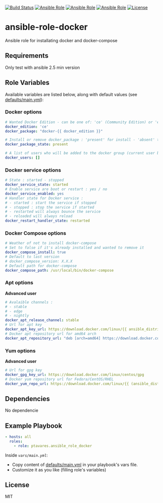 [![Build Status](https://img.shields.io/travis/ptavares/ansible-role-docker/master.svg?style=flat-square)](https://travis-ci.org/ptavares/ansible-role-docker)
[![Ansible Role](https://img.shields.io/ansible/role/29169.svg)](https://galaxy.ansible.com/ptavares/ansible-role-docker)
[![Ansible Role](https://img.shields.io/ansible/quality/29169.svg)](https://galaxy.ansible.com/ptavares/ansible-role-docker)
[![Ansible Role](https://img.shields.io/ansible/role/d/29169.svg)](https://galaxy.ansible.com/ptavares/ansible-role-docker)
[![License](https://img.shields.io/badge/license-MIT-brightgreen.svg?style=flat-square)](https://github.com/ptavares/ansible-role-docker/blob/master/LICENSE)

ansible-role-docker
=========

Ansible role for installating docker and docker-compose

Requirements
------------

Only test with ansible 2.5 min version

Role Variables
--------------
Available variables are listed below, along with default values (see [defaults/main.yml](https://github.com/ptavares/ansible-role-docker/blob/master/defaults/main.yml)):

### Docker options

```yaml
# Wanted Docker Edition - can be one of: 'ce' (Community Edition) or 'ee' (Enterprise Edition).
docker_edition: 'ce'
docker_package: "docker-{{ docker_edition }}"

# Install or remove docker_package : 'present' for install - 'absent' to uninstall
docker_package_state: present

# A list of users who will be added to the docker group (current user by default).
docker_users: []
```
### Docker service options

```yaml
# State : started - stopped
docker_service_state: started
# Enable service are boot or restart : yes / no
docker_service_enabled: yes
# Handler state for Docker service :
# - started : start the service if stopped
# - stopped : stop the service if started
# - restarted will always bounce the service
# - reloaded will always reload
docker_restart_handler_state: restarted
```
### Docker Compose options

```yaml
# Weather of not to install docker-compose
# Set to false if it's already installed and wanted to remove it
docker_compose_install: true
# Default to last version
# docker_compose_version: X.X.X
# Default path for docker-compose
docker_compose_path: /usr/local/bin/docker-compose
```

### Apt options

**Advanced user**

```yaml
# Avalaible channels :
# - stable
# - edge
# - nightly
docker_apt_release_channel: stable
# Url for apt key
docker_apt_key_url: https://download.docker.com/linux/{{ ansible_distribution|lower }}/gpg
# Docker apt repository url for amd64 arch
docker_apt_repository_url: "deb [arch=amd64] https://download.docker.com/linux/{{ ansible_distribution|lower }} {{ ansible_distribution_release }} {{ docker_apt_release_channel }}"
```

### Yum options

**Advanced user**

```yaml
# Url for gpg key
docker_gpg_key_url: https://download.docker.com/linux/centos/gpg
# Docker yum repository url for Fedora/CentOS/RHEL
docker_yum_repo_url: https://download.docker.com/linux/{{ (ansible_distribution == "Fedora") | ternary("fedora","centos") }}/docker-{{ docker_edition }}.repo
``` 

Dependencies
------------

No dependencie

Example Playbook
----------------

```yaml
- hosts: all
  roles:
    - role: ptavares.ansible_role_docker
```
Inside *`vars/main.yml`*:
- Copy content of [defaults/main.yml](https://github.com/ptavares/ansible-role-docker/blob/master/defaults/main.yml) in your playbook's vars file.
- Customize it as you like (filling role's variables)

License
-------

MIT
